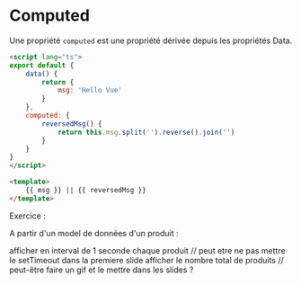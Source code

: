 # Computed

Une propriété `computed` est une propriété dérivée depuis les propriétés Data.

```html
<script lang="ts">
export default {
    data() {
        return {
            msg: 'Hello Vue'
        }
    },
    computed: {
        reversedMsg() {
            return this.msg.split('').reverse().join('')
        }
    }
}
</script>

<template>
    {{ msg }} || {{ reversedMsg }}
</template>
```

Exercice : 

A partir d'un model de données d'un produit : 

afficher en interval de 1 seconde chaque produit
// peut etre ne pas mettre le setTimeout dans la premiere slide
afficher le nombre total de produits
// peut-être faire un gif et le mettre dans les slides ?
